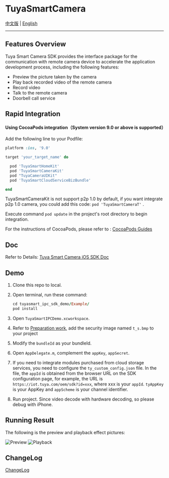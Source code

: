 # TuyaSmartCamera

[中文版](./README-zh.md) | [English](./README.md)

---

## Features Overview

Tuya Smart Camera SDK provides the interface package for the communication with remote camera device to accelerate the application development process, including the following features:

* Preview the picture taken by the camera
* Play back recorded video of the remote camera
* Record video
* Talk to the remote camera
* Doorbell call service

## Rapid Integration

#### Using CocoaPods integration（System version 9.0 or above is supported）

Add the following line to your Podfile:

```ruby
platform :ios, '9.0'

target 'your_target_name' do

  pod 'TuyaSmartHomeKit'
  pod 'TuyaSmartCameraKit'
  pod "TuyaCameraUIKit"
  pod 'TuyaSmartCloudServiceBizBundle'

end
```

TuyaSmartCameraKit is not support p2p 1.0 by default,  if you want integrate p2p 1.0 camera, you could add this code:  `pod 'TuyaSmartCameraT'` .

Execute command ```pod update``` in the project's root directory to begin integration.

For the instructions of CocoaPods, please refer to : [CocoaPods Guides](https://guides.cocoapods.org/)

## Doc

Refer to Details: [Tuya Smart Camera iOS SDK Doc](https://developer.tuya.com/cn/docs/app-development/ipccamera?id=Ka5vexydbwua5)

## Demo

1. Clone this repo to local.

2. Open terminal, run these command:

   ```ruby
   cd tuyasmart_ipc_sdk_demo/Example/
   pod install
   ```

3. Open `TuyaSmartIPCDemo.xcworkspace`.

4. Refer to [Preparation work](https://developer.tuya.com/cn/docs/app-development/preparation?id=Ka69nt983bhh5), add the security image named `t_s.bmp` to your project

5. Modify the `bundleId` as your bundleId. 

6. Open `AppDelegate.m`, complement the `appKey`, `appSecret`.

7. If you need to integrate modules purchased from cloud storage services, you need to configure the `ty_custom_config.json` file. In the file, the `appId` is obtained from the browser URL on the SDK configuration page, for example, the URL is `https://iot.tuya.com/oem/sdk?id=xxx`, where xxx is your `appId`. `tyAppKey` is your AppKey and ``appScheme`` is your channel identifier.

8. Run project. Since video decode with hardware decoding, so please debug with iPhone.

## Running Result

The following is the preview and playback effect pictures:

![Preview](https://images.tuyacn.com/fe-static/docs/img/01402207-902a-4627-aa98-8cc5d90abeb1.jpeg)
![Playback](https://images.tuyacn.com/fe-static/docs/img/56b0c6d7-1163-4701-afd8-0b48e1ad79c6.jpeg)

## ChangeLog

[ChangeLog](https://developer.tuya.com/cn/docs/app-development/versionrecord?id=Ka5vox6pd09cn)

